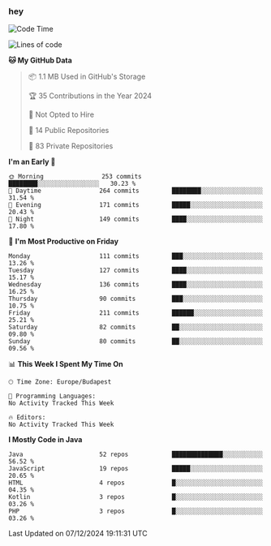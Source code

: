 ### hey

<!--START_SECTION:waka-->
![Code Time](http://img.shields.io/badge/Code%20Time-1%2C037%20hrs%202%20mins-blue)

![Lines of code](https://img.shields.io/badge/From%20Hello%20World%20I%27ve%20Written-1.1%20million%20lines%20of%20code-blue)

**🐱 My GitHub Data** 

> 📦 1.1 MB Used in GitHub's Storage 
 > 
> 🏆 35 Contributions in the Year 2024
 > 
> 🚫 Not Opted to Hire
 > 
> 📜 14 Public Repositories 
 > 
> 🔑 83 Private Repositories 
 > 
**I'm an Early 🐤** 

```text
🌞 Morning                253 commits         ████████░░░░░░░░░░░░░░░░░   30.23 % 
🌆 Daytime                264 commits         ████████░░░░░░░░░░░░░░░░░   31.54 % 
🌃 Evening                171 commits         █████░░░░░░░░░░░░░░░░░░░░   20.43 % 
🌙 Night                  149 commits         ████░░░░░░░░░░░░░░░░░░░░░   17.80 % 
```
📅 **I'm Most Productive on Friday** 

```text
Monday                   111 commits         ███░░░░░░░░░░░░░░░░░░░░░░   13.26 % 
Tuesday                  127 commits         ████░░░░░░░░░░░░░░░░░░░░░   15.17 % 
Wednesday                136 commits         ████░░░░░░░░░░░░░░░░░░░░░   16.25 % 
Thursday                 90 commits          ███░░░░░░░░░░░░░░░░░░░░░░   10.75 % 
Friday                   211 commits         ██████░░░░░░░░░░░░░░░░░░░   25.21 % 
Saturday                 82 commits          ██░░░░░░░░░░░░░░░░░░░░░░░   09.80 % 
Sunday                   80 commits          ██░░░░░░░░░░░░░░░░░░░░░░░   09.56 % 
```


📊 **This Week I Spent My Time On** 

```text
🕑︎ Time Zone: Europe/Budapest

💬 Programming Languages: 
No Activity Tracked This Week

🔥 Editors: 
No Activity Tracked This Week
```

**I Mostly Code in Java** 

```text
Java                     52 repos            ██████████████░░░░░░░░░░░   56.52 % 
JavaScript               19 repos            █████░░░░░░░░░░░░░░░░░░░░   20.65 % 
HTML                     4 repos             █░░░░░░░░░░░░░░░░░░░░░░░░   04.35 % 
Kotlin                   3 repos             █░░░░░░░░░░░░░░░░░░░░░░░░   03.26 % 
PHP                      3 repos             █░░░░░░░░░░░░░░░░░░░░░░░░   03.26 % 
```




 Last Updated on 07/12/2024 19:11:31 UTC
<!--END_SECTION:waka-->
